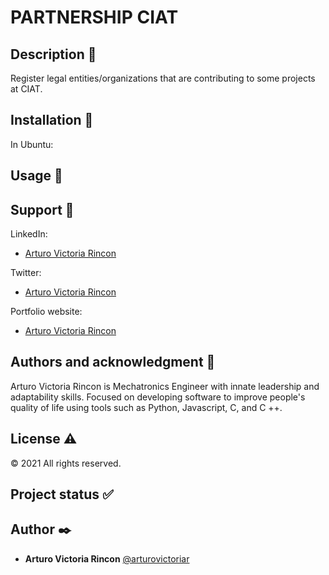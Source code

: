 # PARTNERSHIP CIAT



## Description :book:
Register legal entities/organizations that are contributing to some projects at CIAT.

## Installation :floppy_disk:

In Ubuntu:



## Usage :open_file_folder:




## Support :email:

LinkedIn:

- [Arturo Victoria Rincon](https://www.linkedin.com/in/arturovictoriar/)

Twitter:

- [Arturo Victoria Rincon](https://twitter.com/arturovictoriar)

Portfolio website:

- [Arturo Victoria Rincon](http://arturovictoriar.github.io/)

## Authors and acknowledgment :school:

Arturo Victoria Rincon is Mechatronics Engineer with innate leadership and adaptability skills. Focused on developing software to improve people's quality of life using tools such as Python, Javascript, C, and C ++.

## License :warning:

:copyright: 2021 All rights reserved.

## Project status :white_check_mark:



## Author :black_nib:

* **Arturo Victoria Rincon** [@arturovictoriar](https://github.com/arturovictoriar)